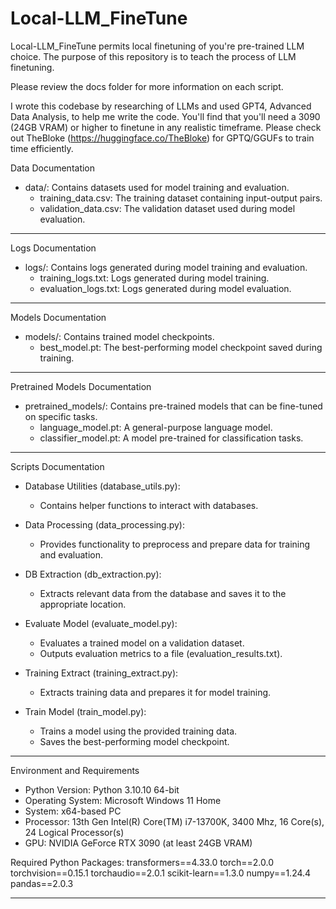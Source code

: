 # Local-LLM_FineTune

Local-LLM_FineTune permits local finetuning of you're pre-trained LLM choice. 
The purpose of this repository is to teach the process of LLM finetuning. 

Please review the docs folder for more information on each script.

I wrote this codebase by researching of LLMs and used GPT4, Advanced Data Analysis, to help me write the code. 
You'll find that you'll need a 3090 (24GB VRAM) or higher to finetune in any realistic timeframe.
Please check out TheBloke (https://huggingface.co/TheBloke) for GPTQ/GGUFs to train time efficiently. 

Data Documentation
- data/: Contains datasets used for model training and evaluation.
  - training_data.csv: The training dataset containing input-output pairs.
  - validation_data.csv: The validation dataset used during model evaluation.

---

Logs Documentation
- logs/: Contains logs generated during model training and evaluation.
  - training_logs.txt: Logs generated during model training.
  - evaluation_logs.txt: Logs generated during model evaluation.

---

Models Documentation
- models/: Contains trained model checkpoints.
  - best_model.pt: The best-performing model checkpoint saved during training.

---

Pretrained Models Documentation
- pretrained_models/: Contains pre-trained models that can be fine-tuned on specific tasks.
  - language_model.pt: A general-purpose language model.
  - classifier_model.pt: A model pre-trained for classification tasks.

---

Scripts Documentation

- Database Utilities (database_utils.py):
  - Contains helper functions to interact with databases.

- Data Processing (data_processing.py):
  - Provides functionality to preprocess and prepare data for training and evaluation.

- DB Extraction (db_extraction.py):
  - Extracts relevant data from the database and saves it to the appropriate location.

- Evaluate Model (evaluate_model.py):
  - Evaluates a trained model on a validation dataset.
  - Outputs evaluation metrics to a file (evaluation_results.txt).

- Training Extract (training_extract.py):
  - Extracts training data and prepares it for model training.

- Train Model (train_model.py):
  - Trains a model using the provided training data.
  - Saves the best-performing model checkpoint.

---

Environment and Requirements

- Python Version: Python 3.10.10 64-bit
- Operating System: Microsoft Windows 11 Home
- System: x64-based PC
- Processor: 13th Gen Intel(R) Core(TM) i7-13700K, 3400 Mhz, 16 Core(s), 24 Logical Processor(s)
- GPU: NVIDIA GeForce RTX 3090 (at least 24GB VRAM)

Required Python Packages:
transformers==4.33.0
torch==2.0.0
torchvision==0.15.1
torchaudio==2.0.1
scikit-learn==1.3.0
numpy==1.24.4
pandas==2.0.3

---
